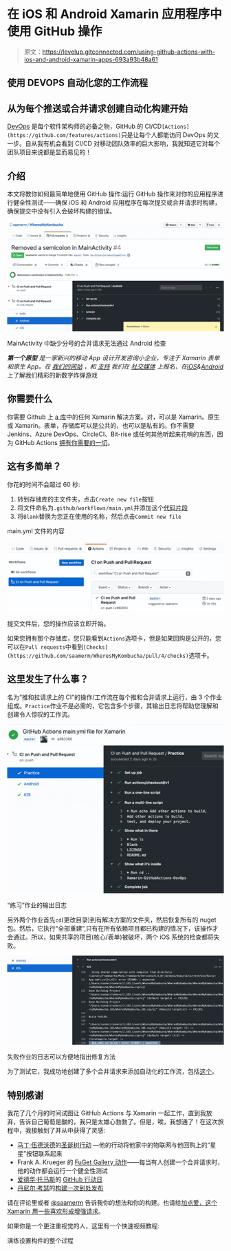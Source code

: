 # 在 iOS 和 Android Xamarin 应用程序中使用 GitHub 操作

> 原文：<https://levelup.gitconnected.com/using-github-actions-with-ios-and-android-xamarin-apps-693a93b48a61>

## 使用 DEVOPS 自动化您的工作流程

## 从为每个推送或合并请求创建自动化构建开始

[DevOps](https://theagileadmin.com/what-is-devops/) 是每个软件架构师的必备之物，GitHub 的 CI/CD`[Actions](https://github.com/features/actions)`只是让每个人都能访问 DevOps 的又一步。自从我有机会看到 CI/CD 对移动团队效率的巨大影响，我就知道它对每个团队项目来说都是显而易见的！

## 介绍

本文将教你如何最简单地使用 GitHub 操作:运行 GitHub 操作来对你的应用程序进行健全性测试——确保 iOS 和 Android 应用程序在每次提交或合并请求时构建，确保提交中没有引入会破坏构建的错误。

![](img/a199c3a32e71b5c6c4247ac85b3a6391.png)

MainActivity 中缺少分号的合并请求无法通过 Android 检查

***第一个原型*** *是一家新兴的移动 App 设计开发咨询小企业，专注于 Xamarin 表单和原生 App。在* [*我们的网站*](https://thefirstprototype.com/mobile-app-development-detroit-ios-android.html) *，和* [*支持*](http://twitter.com/prototypemakers) *我们在* [*社交媒体*](http://instagram.com/prototypemakers) *上报名，在*[*iOS*](https://apps.apple.com/app/numberbomb/id1560372045)*&*[*Android*](https://play.google.com/store/apps/details?id=com.tfp.numberbomb)上了解我们精彩的新数字炸弹游戏

## 你需要什么

你需要 Github 上 [a 库](https://github.com/saamerm/Xamarin-GitHubActions-DevOps)中的任何 Xamarin 解决方案。对，可以是 Xamarin。原生或 Xamarin。表单，存储库可以是公共的，也可以是私有的。你不需要 Jenkins、Azure DevOps、CircleCI、Bit-rise 或任何其他听起来花哨的东西，因为 GitHub Actions [拥有你需要的一切](https://help.github.com/en/actions/automating-your-workflow-with-github-actions/software-installed-on-github-hosted-runners)。

## 这有多简单？

你花的时间不会超过 60 秒:

1.  转到存储库的主文件夹，点击`Create new file`按钮
2.  将文件命名为`.github/workflows/main.yml`并添加这个[代码片段](https://github.com/saamerm/Xamarin-GitHubActions-DevOps/blob/master/.github/workflows/main.yml)
3.  将`Blank`替换为您正在使用的名称，然后点击`Commit new file`

main.yml 文件的内容

![](img/efa00b34dfb78add091328edb0dca725.png)

提交文件后，您的操作应该立即开始。

如果您拥有那个存储库，您只能看到`Actions`选项卡，但是如果回购是公开的，您可以在`Pull requests`中看到`[Checks](https://github.com/saamerm/WheresMyKombucha/pull/4/checks)`选项卡。

## 这里发生了什么事？

名为“推和拉请求上的 CI”的操作/工作流在每个推和合并请求上运行，由 3 个作业组成。`Practice`作业不是必需的，它包含多个步骤，其输出日志将帮助您理解和创建令人惊叹的工作流。

![](img/2f828359e7caf2e765c46c1d84252f70.png)

“练习”作业的输出日志

另外两个作业首先`cd`(更改目录)到有解决方案的文件夹，然后恢复所有的 nuget 包。然后，它执行“全部重建”,只有在所有依赖项目都已构建的情况下，该操作才会通过。所以，如果共享的项目(核心/表单)被破坏，两个 iOS 系统的检查都将失败。

![](img/6c63f9eec63f6f0476b506adbfea30a2.png)

失败作业的日志可以方便地指出修复方法

为了测试它，我成功地创建了多个合并请求来添加自动化的工作流，包括[这个](https://github.com/davidortinau/TheLittleThingsPlayground/pull/20)。

## 特别感谢

我花了几个月的时间试图让 GitHub Actions 与 Xamarin 一起工作，直到我放弃，告诉自己葡萄是酸的，我只是太雄心勃勃了。但是，唉，我想通了！在这次旅程中，我接触到了并从中获得了灵感:

*   [马丁·伍德沃德](https://twitter.com/martinwoodward/)的[圣诞树行动](https://twitter.com/martinwoodward/status/1206983885608886280) —他的行动将他家中的物联网与他回购上的“星星”按钮联系起来
*   Frank A. Krueger 的 [FuGet Gallery 动作](https://github.com/praeclarum/FuGetGallery/actions?query=workflow%3ABuild)——每当有人创建一个合并请求时，他的动作都会运行一个健全性测试
*   [爱德华·托马斯](https://twitter.com/ethomson)的 [GitHub 行动日](https://edwardthomson.com/blog/github_actions_1_cicd_triggers.html)
*   [丹尼尔·考瑟](https://twitter.com/danielcauser)的[构建一次到处发布](https://causerexception.com/2019/11/03/build-once-release-everywhere-apk/)

请在评论里或者 [@saamerm](http://twitter.com/saamerm) 告诉我你的想法和你的构建。也请给[加点爱，这个 Xamarin 用一些喜欢形成增强请求](https://t.co/WB3b7kjntU?amp=1)。

如果你是一个更注重视觉的人，这里有一个快速视频教程:

演练设置构件的整个过程